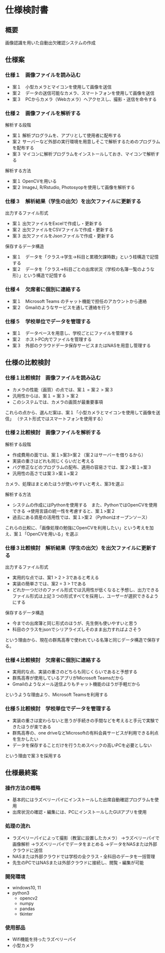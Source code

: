 # 仕様検討書

## 概要

画像認識を用いた自動出欠確認システムの作成

## 仕様案

### 仕様１　画像ファイルを読み込む

- 案１　小型カメラとマイコンを使用して画像を送信
- 案２　データの送信可能なカメラ、スマートフォンを使用して画像を送信
- 案３　PCからカメラ（Webカメラ）ヘアクセスし、撮影・送信を命令する

### 仕様２　画像ファイルを解析する

解析する段階

- 案１ 解析プログラムを、アプリとして使用者に配布する
- 案２ サーバーなど外部の実行環境を用意しそこで解析するためのプログラムを配布する
- 案３ マイコンに解析プログラムをインストールしておき、マイコンで解析する

解析する方法

- 案１ OpenCVを用いる
- 案２ ImageJ, R/Rstudio, Photosyopを使用して画像を解析する

### 仕様３　解析結果（学生の出欠）を出欠ファイルに更新する

出力するファイル形式

- 案１ 出欠ファイルをExcelで作成し・更新する
- 案２ 出欠ファイルをCSVファイルで作成・更新する
- 案３ 出欠ファイルをJsonファイルで作成・更新する

保存するデータ構造

- 案１　データを「クラス->学生->科目と累積欠課時数」という枝構造で記憶する
- 案２　データを「クラス->科目ごとの出席状況（学校の名簿一覧のような形）」という構造で記憶する

### 仕様４　欠席者に個別に連絡する

- 案１　Microsoft Teams のチャット機能で担任のアカウントから連絡
- 案２　Gmailのようなサービスを通して連絡を行う

### 仕様５　学校単位でデータを管理する

- 案１　データベースを用意し、学校ごとにファイルを管理する
- 案２　ホストPC内でファイルを管理する
- 案３　外部のクラウドデータ保存サービスまたはNASを用意し管理する

## 仕様の比較検討

### 仕様１比較検討　画像ファイルを読み込む

- カメラの性能（画質）の点では、案１ = 案２ > 案３
- 汎用性からは、案１ = 案３ > 案２
- このシステムでは、カメラの画質が最重要事項

これらの点から、選んだ案は、案１「小型カメラとマイコンを使用して画像を送信」
（テスト形式ではスマートフォンを使用する）

### 仕様２比較検討　画像ファイルを解析する

解析する段階

- 作成費用の面では、案１>案3>案２（案２はサーバーを借りるから）
- 実装の重さはどれも同じくらいだと考える
- バグ修正などのプログラムの配布、適用の容易さでは、案２>案１=案３
- 汎用性の高さでは案３>案１=案２

カメラ、処理はまとめたほうが使いやすいと考え、案3を選ぶ

解析する方法

- システムの作成にはPythonを使用する　また、PythonではOpenCVを使用できる
→使用言語の統一性を考慮すると、案１>案２
- 過去にある資産の活用性では、案１>案２（Pythonはオープンソース）

これらの比較に、「画像処理の勉強にOpenCVを利用したい」という考えを加え、案１「OpenCVを用いる」を選ぶ

### 仕様３比較検討　解析結果（学生の出欠）を出欠ファイルに更新する

出力するファイル形式

- 実用的な点では、案1 > 2 > 3であると考える
- 実装の簡単さでは、案2 = 3 > 1である
- どれか一つだけのファイル形式では汎用性が低くなると予想し、出力できるファイル形式は上記３つの形式すべてを採用し、ユーザーが選択できるようにする

保存するデータ構造

- 今までの出席簿と同じ形式のほうが、先生側も使いやすいと思う
- 科目のクラスをjsonでシリアライズしそのまま出力すればよさそう

という理由から、現在の群馬高専で使われている名簿と同じデータ構造で保存する。

### 仕様４比較検討　欠席者に個別に連絡する

- 実用的な点、実装の重さのどちらも同じくらいであると予想する
- 群馬高専が使用しているアプリがMicrosoft Teamsだから
- Gmailのようなメール送信よりもチャット機能のほうが手軽だから

というような理由より、Microsoft Teamsを利用する

### 仕様５比較検討　学校単位でデータを管理する

- 実装の重さは変わらないと思うが手続きの手間などを考えると手元で実験できたほうが楽である
- 群馬高専の、one driveなどMicrosoftの有料会員サービスが利用できる利点を生かしたい
- データを保存することだけを行うためスペックの高いPCを必要としない

という理由で案３を採用する

## 仕様最終案

### 操作方法の概略

- 基本的にはラズベリーパイにインストールした出席自動確認プログラムを使用
- 出席状況の確認・編集には、PCにインストールしたGUIアプリを使用

### 処理の流れ

- ラズベリーパイによって撮影（教室に設置したカメラ）
→ラズベリーパイで画像解析
→ラズベリーパイでデータをまとめる
→データをNASまたは外部クラウドに送信
- NASまたは外部クラウドでは学校の全クラス・全科目のデータを一括管理
- 先生のPCではNASまたは外部クラウドに接続し、閲覧・編集が可能

### 開発環境

- windows10, 11
- python3
  - opencv2
  - numpy
  - pandas
  - tkinter

### 使用部品

- Wifi機能を持ったラズベリーパイ
- 小型カメラ
